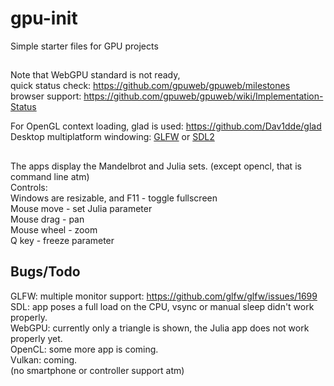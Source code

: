 # gpu-init

Simple starter files for GPU projects

## 

Note that WebGPU standard is not ready,<br/>
quick status check: https://github.com/gpuweb/gpuweb/milestones <br/>
browser support: https://github.com/gpuweb/gpuweb/wiki/Implementation-Status <br/>

For OpenGL context loading, glad is used: https://github.com/Dav1dde/glad <br/>
Desktop multiplatform windowing: [GLFW](https://www.glfw.org/) or [SDL2](https://www.libsdl.org/) <br/>

## 

The apps display the Mandelbrot and Julia sets. (except opencl, that is command line atm)<br/>
Controls:<br/>
Windows are resizable, and F11 - toggle fullscreen<br/>
Mouse move  - set Julia parameter<br/>
Mouse drag  - pan<br/>
Mouse wheel - zoom<br/>
Q key - freeze parameter<br/>

## Bugs/Todo

GLFW: multiple monitor support: https://github.com/glfw/glfw/issues/1699 <br/>
SDL: app poses a full load on the CPU, vsync or manual sleep didn't work properly.<br/>
WebGPU: currently only a triangle is shown, the Julia app does not work properly yet.<br/>
OpenCL: some more app is coming.<br/>
Vulkan: coming.<br/>
(no smartphone or controller support atm)
